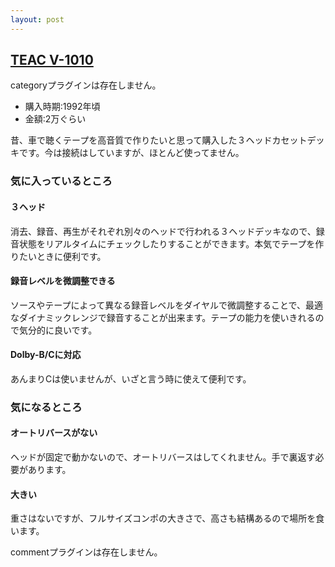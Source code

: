 ```yaml
---
layout: post
---
```

<h2><a href="/?page=TEAC+V%2D1010" class="wikipage">TEAC V-1010</a></h2>
<p><span class="error">categoryプラグインは存在しません。</span></p>
<ul>
<li>購入時期:1992年頃</li>
<li>金額:2万ぐらい</li>
</ul>
<p>昔、車で聴くテープを高音質で作りたいと思って購入した３ヘッドカセットデッキです。今は接続はしていますが、ほとんど使ってません。</p>
<h3>気に入っているところ</h3>
<h4>３ヘッド</h4>
<p>消去、録音、再生がそれぞれ別々のヘッドで行われる３ヘッドデッキなので、録音状態をリアルタイムにチェックしたりすることができます。本気でテープを作りたいときに便利です。</p>
<h4>録音レベルを微調整できる</h4>
<p>ソースやテープによって異なる録音レベルをダイヤルで微調整することで、最適なダイナミックレンジで録音することが出来ます。テープの能力を使いきれるので気分的に良いです。</p>
<h4>Dolby-B/Cに対応</h4>
<p>あんまりCは使いませんが、いざと言う時に使えて便利です。</p>
<h3>気になるところ</h3>
<h4>オートリバースがない</h4>
<p>ヘッドが固定で動かないので、オートリバースはしてくれません。手で裏返す必要があります。</p>
<h4>大きい</h4>
<p>重さはないですが、フルサイズコンポの大きさで、高さも結構あるので場所を食います。</p>
<p><span class="error">commentプラグインは存在しません。</span> </p>
